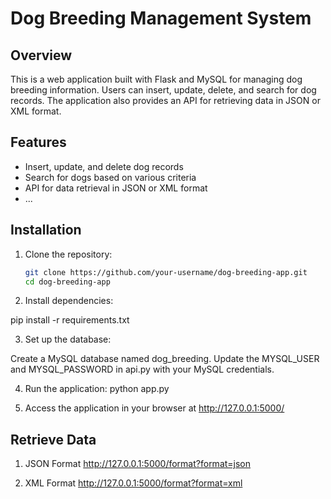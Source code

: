 # Dog Breeding Management System

## Overview

This is a web application built with Flask and MySQL for managing dog breeding information. Users can insert, update, delete, and search for dog records. The application also provides an API for retrieving data in JSON or XML format.

## Features

- Insert, update, and delete dog records
- Search for dogs based on various criteria
- API for data retrieval in JSON or XML format
- ...

## Installation

1. Clone the repository:

   ```bash
   git clone https://github.com/your-username/dog-breeding-app.git
   cd dog-breeding-app
   ```

2. Install dependencies:

pip install -r requirements.txt

3. Set up the database:

Create a MySQL database named dog_breeding.
Update the MYSQL_USER and MYSQL_PASSWORD in api.py with your MySQL credentials.

4. Run the application:
   python app.py

5. Access the application in your browser at http://127.0.0.1:5000/

## Retrieve Data

1. JSON Format
   http://127.0.0.1:5000/format?format=json

2. XML Format
   http://127.0.0.1:5000/format?format=xml
